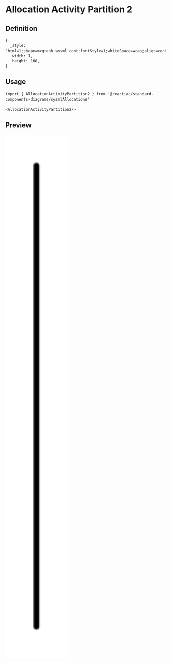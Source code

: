 # Allocation Activity Partition 2

## Definition

```
{
  _style: 'html=1;shape=mxgraph.sysml.cont;fontStyle=1;whiteSpace=wrap;align=center;',
  _width: 1,
  _height: 160,
}
```

## Usage

```
import { AllocationActivityPartition2 } from '@reactiac/standard-components-diagrams/sysmlAllocations'

<AllocationActivityPartition2/>
```

## Preview

<img src="./allocation-activity-partition-2.png" width="200"/>

